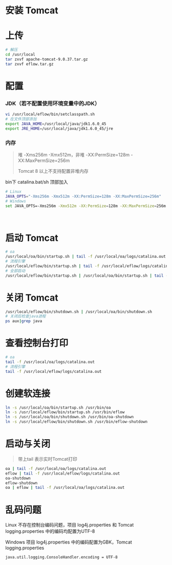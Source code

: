 # 安装 Tomcat

# 上传

```bash
# 解压
cd /usr/local
tar zxvf apache-tomcat-9.0.37.tar.gz
tar zxvf eflow.tar.gz
```

# 配置

### JDK（若不配置使用环境变量中的JDK）

```bash
vi /usr/local/eflow/bin/setclasspath.sh
# 在文件顶部添加
export JAVA_HOME=/usr/local/java/jdk1.6.0_45
export JRE_HOME=/usr/local/java/jdk1.6.0_45/jre
```

### 内存

> 堆 -Xms256m -Xmx512m，非堆 -XX:PermSize=128m -XX:MaxPermSize=256m
>
> Tomcat 8 以上不支持配置非堆内存

bin下 catalina.bat/sh 顶部加入

```bash
# Linux
JAVA_OPTS="-Xms256m -Xmx512m -XX:PermSize=128m -XX:MaxPermSize=256m"
# Windows
set JAVA_OPTS=-Xms256m -Xmx512m -XX:PermSize=128m -XX:MaxPermSize=256m
```

​        

# 启动 Tomcat

```bash
# oa
/usr/local/oa/bin/startup.sh | tail -f /usr/local/oa/logs/catalina.out
# 流程引擎
/usr/local/eflow/bin/startup.sh | tail -f /usr/local/eflow/logs/catalina.out
# 全部启动
/usr/local/eflow/bin/startup.sh | /usr/local/oa/bin/startup.sh | tail -f /usr/local/oa/logs/catalina.out
```

# 关闭 Tomcat

```bash
/usr/local/eflow/bin/shutdown.sh | /usr/local/oa/bin/shutdown.sh
# 关闭后检查java进程
ps aux|grep java
```

# 查看控制台打印

```bash
# oa
tail -f /usr/local/oa/logs/catalina.out
# 流程引擎
tail -f /usr/local/eflow/logs/catalina.out
```

# 创建软连接

```bash
ln -s /usr/local/oa/bin/startup.sh /usr/bin/oa
ln -s /usr/local/eflow/bin/startup.sh /usr/bin/eflow
ln -s /usr/local/oa/bin/shutdown.sh /usr/bin/oa-shutdown
ln -s /usr/local/eflow/bin/shutdown.sh /usr/bin/eflow-shutdown
```

# 启动与关闭

> 带上tail 表示实时Tomcat打印

```bash
oa | tail -f /usr/local/oa/logs/catalina.out
eflow | tail -f /usr/local/eflow/logs/catalina.out
oa-shutdown
eflow-shutdown
oa | eflow | tail -f /usr/local/oa/logs/catalina.out
```

# 乱码问题

Linux 不存在控制台编码问题，项目 log4j.properties 和 Tomcat logging.properties 中的编码均配置为UTF-8

Windows 项目 log4j.properties 中的编码配置为GBK，Tomcat logging.properties 

```
java.util.logging.ConsoleHandler.encoding = UTF-8
```

